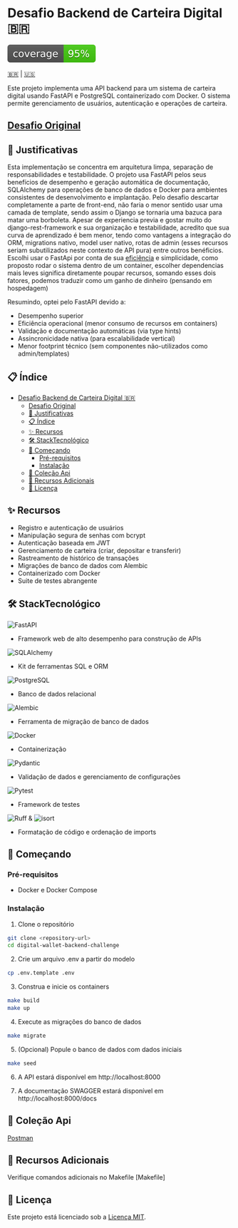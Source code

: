 # Desafio Backend de Carteira Digital 🇧🇷
![Coverage](https://github.com/Douglas019BR/digital-wallet-backend-challenge/blob/coverage-badge/coverage.svg)

[🇧🇷](#) | [🇺🇸](README.md)

Este projeto implementa uma API backend para um sistema de carteira digital usando FastAPI e PostgreSQL containerizado com Docker. O sistema permite gerenciamento de usuários, autenticação e operações de carteira.

## [Desafio Original](https://github.com/WL-Consultings/challenges/tree/main/backend)

## 🤔 Justificativas
Esta implementação se concentra em arquitetura limpa, separação de responsabilidades e testabilidade. O projeto usa FastAPI pelos seus benefícios de desempenho e geração automática de documentação, SQLAlchemy para operações de banco de dados e Docker para ambientes consistentes de desenvolvimento e implantação.
Pelo desafio descartar completamente a parte de front-end, não faria o menor sentido usar uma camada de template, sendo assim o Django se tornaria uma bazuca para matar uma borboleta.
Apesar de experiencia previa e gostar muito do django-rest-framework e sua organização e testabilidade, acredito que sua curva de aprendizado é bem menor, tendo como vantagens a integração do ORM, migrations nativo, model user nativo, rotas de admin (esses recursos seriam subutilizados neste contexto de API pura) entre outros benéficios. Escolhi usar o FastApi por conta de sua [eficiência](https://fastapi.tiangolo.com/#performance) e simplicidade, como proposto rodar o sistema dentro de um container, escolher dependencias mais leves significa diretamente poupar recursos, somando esses dois fatores, podemos traduzir como um ganho de dinheiro (pensando em hospedagem)

Resumindo, optei pelo FastAPI devido a:

- Desempenho superior
- Eficiência operacional (menor consumo de recursos em containers)
- Validação e documentação automáticas (via type hints)
- Assincronicidade nativa (para escalabilidade vertical)
- Menor footprint técnico (sem componentes não-utilizados como admin/templates)

## 📋 Índice
- [Desafio Backend de Carteira Digital 🇧🇷](#desafio-backend-de-carteira-digital-)
  - [Desafio Original](#desafio-original)
  - [🤔 Justificativas](#-justificativas)
  - [📋 Índice](#-índice)
  - [✨ Recursos](#-recursos)
  - [🛠️ StackTecnológico](#️-stacktecnológico)
  - [🚀 Começando](#-começando)
    - [Pré-requisitos](#pré-requisitos)
    - [Instalação](#instalação)
  - [🔌 Coleção Api](#-coleção-api)
  - [🔧 Recursos Adicionais](#-recursos-adicionais)
  - [📄 Licença](#-licença)

## ✨ Recursos
- Registro e autenticação de usuários
- Manipulação segura de senhas com bcrypt
- Autenticação baseada em JWT
- Gerenciamento de carteira (criar, depositar e transferir)
- Rastreamento de histórico de transações
- Migrações de banco de dados com Alembic
- Containerizado com Docker
- Suite de testes abrangente

## 🛠️ StackTecnológico 
  ![FastAPI](https://img.shields.io/badge/FastAPI-005571?style=for-the-badge&logo=fastapi)
- Framework web de alto desempenho para construção de APIs

![SQLAlchemy](https://img.shields.io/badge/SQLAlchemy-CC2927?style=for-the-badge&logo=sqlalchemy&logoColor=white)
-  Kit de ferramentas SQL e ORM
  
![PostgreSQL](https://img.shields.io/badge/PostgreSQL-316192?style=for-the-badge&logo=postgresql&logoColor=white) 
- Banco de dados relacional

![Alembic](https://img.shields.io/badge/Alembic-2D3B4D?style=for-the-badge) 

- Ferramenta de migração de banco de dados

![Docker](https://img.shields.io/badge/Docker-2496ED?style=for-the-badge&logo=docker&logoColor=white) 
- Containerização

![Pydantic](https://img.shields.io/badge/Pydantic-E92063?style=for-the-badge&logo=pydantic&logoColor=white) 
- Validação de dados e gerenciamento de configurações

![Pytest](https://img.shields.io/badge/Pytest-0A9EDC?style=for-the-badge&logo=pytest&logoColor=white) 
- Framework de testes
  
![Ruff](https://img.shields.io/badge/Ruff-000000?style=for-the-badge) & ![isort](https://img.shields.io/badge/isort-3776AB?style=for-the-badge) 
- Formatação de código e ordenação de imports

## 🚀 Começando

### Pré-requisitos
- Docker e Docker Compose

### Instalação
1. Clone o repositório
```bash
git clone <repository-url>
cd digital-wallet-backend-challenge
```
2. Crie um arquivo .env a partir do modelo
```bash
cp .env.template .env
```
3. Construa e inicie os containers
```bash
make build
make up
```
4. Execute as migrações do banco de dados
```bash
make migrate
```
5. (Opcional) Popule o banco de dados com dados iniciais
```bash
make seed
```
6. A API estará disponível em http://localhost:8000

7. A documentação SWAGGER estará disponível em http://localhost:8000/docs

## 🔌 Coleção Api
[Postman](https://www.postman.com/multibags-grupo-07-7809/workspace/digital-wallet/collection/19410713-bf433808-9700-4353-8f3b-8a75c772d0bd?action=share&creator=19410713)

## 🔧 Recursos Adicionais
Verifique comandos adicionais no Makefile [Makefile]

## 📄 Licença
Este projeto está licenciado sob a [Licença MIT](LICENSE).
